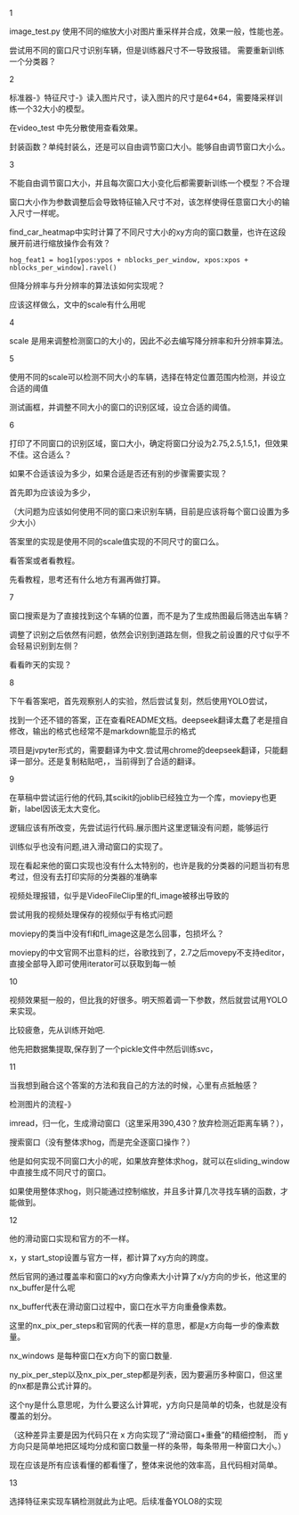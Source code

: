 
1

image_test.py 使用不同的缩放大小对图片重采样并合成，效果一般，性能也差。

尝试用不同的窗口尺寸识别车辆，但是训练器尺寸不一导致报错。 需要重新训练一个分类器？

2

标准器-》特征尺寸-》读入图片尺寸，读入图片的尺寸是64*64，需要降采样训练一个32大小的模型。

在video_test 中先分散使用查看效果。

封装函数？单纯封装么，还是可以自由调节窗口大小。能够自由调节窗口大小么。

3

不能自由调节窗口大小，并且每次窗口大小变化后都需要新训练一个模型？不合理

窗口大小作为参数调整后会导致特征输入尺寸不对，该怎样使得任意窗口大小的输入尺寸一样呢。

find_car_heatmap中实时计算了不同尺寸大小的xy方向的窗口数量，也许在这段展开前进行缩放操作会有效？

`hog_feat1 = hog1[ypos:ypos + nblocks_per_window, xpos:xpos + nblocks_per_window].ravel()`

但降分辨率与升分辨率的算法该如何实现呢？

应该这样做么，文中的scale有什么用呢

4 

scale 是用来调整检测窗口的大小的，因此不必去编写降分辨率和升分辨率算法。

5

使用不同的scale可以检测不同大小的车辆，选择在特定位置范围内检测，并设立合适的阈值

测试画框，并调整不同大小的窗口的识别区域，设立合适的阈值。

6

打印了不同窗口的识别区域，窗口大小，确定将窗口分设为2.75,2.5,1.5,1，但效果不佳。这合适么？

如果不合适该设为多少，如果合适是否还有别的步骤需要实现？

首先即为应该设为多少，

（大问题为应该如何使用不同的窗口来识别车辆，目前是应该将每个窗口设置为多少大小）

答案里的实现是使用不同的scale值实现的不同尺寸的窗口么。

看答案或者看教程。

先看教程，思考还有什么地方有漏再做打算。

7

窗口搜索是为了直接找到这个车辆的位置，而不是为了生成热图最后筛选出车辆？

调整了识别之后依然有问题，依然会识别到道路左侧，但我之前设置的尺寸似乎不会轻易识别到左侧？

看看昨天的实现？

8

下午看答案吧，首先观察别人的实验，然后尝试复刻，然后使用YOLO尝试，

找到一个还不错的答案，正在查看README文档。deepseek翻译太蠢了老是擅自修改，输出的格式也经常不是markdown能显示的格式

项目是jvpyter形式的，需要翻译为中文.尝试用chrome的deepseek翻译，只能翻译一部分。还是复制粘贴吧，，当前得到了合适的翻译。

9

在草稿中尝试运行他的代码,其scikit的joblib已经独立为一个库，moviepy也更新，label因该无太大变化。

逻辑应该有所改变，先尝试运行代码.展示图片这里逻辑没有问题，能够运行

训练似乎也没有问题,进入滑动窗口的实现了。

现在看起来他的窗口实现也没有什么太特别的，也许是我的分类器的问题当初有思考过，但没有去打印实际的分类器的准确率

视频处理报错，似乎是VideoFileClip里的fl_image被移出导致的

尝试用我的视频处理保存的视频似乎有格式问题

moviepy的类当中没有fl和fl_image这是怎么回事，包损坏么？

moviepy的中文官网不出意料的烂，谷歌找到了，2.7之后movepy不支持editor，直接全部导入即可使用iterator可以获取到每一帧

10 

视频效果挺一般的，但比我的好很多。明天照着调一下参数，然后就尝试用YOLO来实现。

比较疲惫，先从训练开始吧.

他先把数据集提取,保存到了一个pickle文件中然后训练svc，

11

当我想到融合这个答案的方法和我自己的方法的时候，心里有点抵触感？

检测图片的流程-》

imread，归一化，生成滑动窗口（这里采用390,430？放弃检测近距离车辆？），

搜索窗口（没有整体求hog，而是完全逐窗口操作？）

他是如何实现不同窗口大小的呢，如果放弃整体求hog，就可以在sliding_window中直接生成不同尺寸的窗口。

如果使用整体求hog，则只能通过控制缩放，并且多计算几次寻找车辆的函数，才能做到。

12

他的滑动窗口实现和官方的不一样。

x，y start_stop设置与官方一样，都计算了xy方向的跨度。

然后官网的通过覆盖率和窗口的xy方向像素大小计算了x/y方向的步长，他这里的nx_buffer是什么呢

nx_buffer代表在滑动窗口过程中，窗口在水平方向重叠像素数。

这里的nx_pix_per_steps和官网的代表一样的意思，都是x方向每一步的像素数量。

nx_windows 是每种窗口在x方向下的窗口数量.

ny_pix_per_step以及nx_pix_per_step都是列表，因为要遍历多种窗口，但这里的nx都是靠公式计算的。

这个ny是什么意思呢，为什么要这么计算呢，y方向只是简单的切条，也就是没有覆盖的划分。

（这种差异主要是因为代码只在 x 方向实现了“滑动窗口+重叠”的精细控制，
而 y 方向只是简单地把区域均分成和窗口数量一样的条带，每条带用一种窗口大小。）

现在应该是所有应该看懂的都看懂了，整体来说他的效率高，且代码相对简单。

13

选择特征来实现车辆检测就此为止吧。后续准备YOLO8的实现

